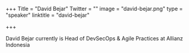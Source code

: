 +++
Title = "David Bejar"
Twitter = ""
image = "david-bejar.png"
type = "speaker"
linktitle = "david-bejar"

+++

David Bejar currently is Head of DevSecOps & Agile Practices at Allianz Indonesia
